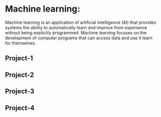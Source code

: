 # Machine learning:
Machine learning is an application of artificial intelligence (AI) that provides systems the ability to automatically learn and improve from experience without being explicitly programmed. Machine learning focuses on the development of computer programs that can access data and use it learn for themselves.

## Project-1
## Project-2
## Project-3
## Project-4

